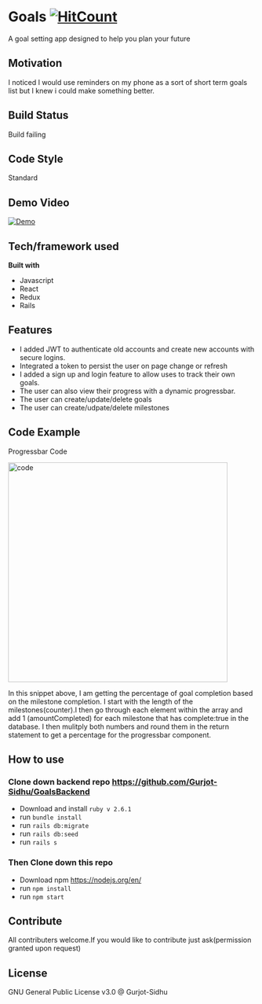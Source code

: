 # Goals [![HitCount](http://hits.dwyl.com/Gurjot-Sidhu/GoalFrontend.svg)](http://hits.dwyl.com/Gurjot-Sidhu/GoalFrontend)

A goal setting app designed to help you plan your future

## Motivation
I noticed I would use reminders on my phone as a sort of short term goals list but I knew i could make something better.  

## Build Status
Build failing

## Code Style
Standard

## Demo Video
[![Demo](http://img.youtube.com/vi/8gQHg3Ap_vc/0.jpg)](http://www.youtube.com/watch?v=8gQHg3Ap_vc "Smart Goal Demo")

## Tech/framework used
**Built with**
- Javascript
- React
- Redux
- Rails

## Features
- I added JWT to authenticate old accounts and create new accounts with secure logins.
- Integrated a token to persist the user on page change or refresh
- I added a sign up and login feature to allow uses to track their own goals. 
- The user can also view their progress with a dynamic progressbar.
- The user can create/update/delete goals
- The user can create/udpate/delete milestones 

## Code Example
Progressbar Code

<img width="447" alt="code" src="https://user-images.githubusercontent.com/9657307/83551190-06aa4480-a4d6-11ea-8ea0-5ff1f5d3ceb1.png">

In this snippet above, I am getting the percentage of goal completion based on the milestone completion. I start with the length of the milestones(counter).I then go through each element within the array and add 1 (amountCompleted) for each milestone that has complete:true in the database. I then mulitply both numbers and round them in the return statement to get a percentage for the progressbar component.


## How to use

### Clone down backend repo https://github.com/Gurjot-Sidhu/GoalsBackend

- Download and install `ruby v 2.6.1`
- run `bundle install`
- run `rails db:migrate`
- run `rails db:seed`
- run `rails s`

### Then Clone down this repo
- Download npm https://nodejs.org/en/
- run `npm install`
- run `npm start`

## Contribute
All contributers welcome.If you would like to contribute just ask(permission granted upon request)

## License
GNU General Public License v3.0 @ Gurjot-Sidhu
